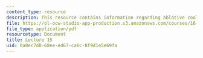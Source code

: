 ```yaml
---
content_type: resource
description: This resource contains information regarding ablative cooling.
file: https://ol-ocw-studio-app-production.s3.amazonaws.com/courses/16-50-introduction-to-propulsion-systems-spring-2012/0a0ec7d068eeed67ca6c8f9d1e5e69fa_MIT16_50S12_lec15.pdf
file_type: application/pdf
resourcetype: Document
title: Lecture 15
uid: 0a0ec7d0-68ee-ed67-ca6c-8f9d1e5e69fa
---
```


